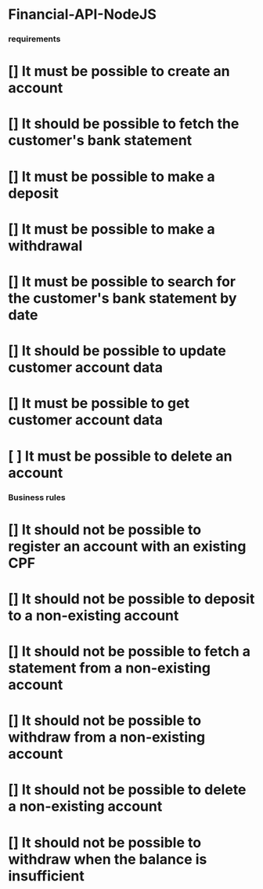 # Financial-API-NodeJS

### requirements

# [] It must be possible to create an account
# [] It should be possible to fetch the customer's bank statement
# [] It must be possible to make a deposit
# [] It must be possible to make a withdrawal
# [] It must be possible to search for the customer's bank statement by date
# [] It should be possible to update customer account data
# [] It must be possible to get customer account data
# [ ] It must be possible to delete an account

### Business rules

# [] It should not be possible to register an account with an existing CPF
# [] It should not be possible to deposit to a non-existing account
# [] It should not be possible to fetch a statement from a non-existing account
# [] It should not be possible to withdraw from a non-existing account
# [] It should not be possible to delete a non-existing account
# [] It should not be possible to withdraw when the balance is insufficient
